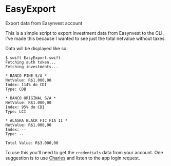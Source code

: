 # EasyExport
Export data from Easynvest account

This is a simple script to export investment data from Easynvest to the CLI.
I've made this because I wanted to see just the total netvalue without taxes.

Data will be displayed like so:
~~~~
$ swift EasyExport.swift 
Fetching auth token...
Fetching investments...

* BANCO PINE S/A * 
NetValue: R$1.000,00 
Index: 114% do CDI 
Type: CDB

* BANCO ORIGINAL S/A * 
NetValue: R$1.000,00 
Index: 95% do CDI 
Type: LCI

* ALASKA BLACK FIC FIA II * 
NetValue: R$1.000,00 
Index: -- 
Type: --

Total Value: R$3.000,00 
~~~~

To use this you'll need to get the `credentials` data from your account. 
One suggestion is to use [Charles](https://www.charlesproxy.com) and listen to the app login request.
